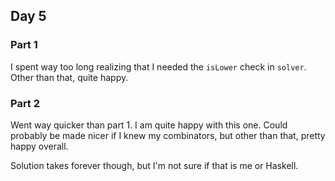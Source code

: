 ## Day 5

### Part 1

I spent way too long realizing that I needed the `isLower` check in `solver`.
Other than that, quite happy.

### Part 2

Went way quicker than part 1. I am quite happy with this one. Could probably be
made nicer if I knew my combinators, but other than that, pretty happy overall.

Solution takes forever though, but I'm not sure if that is me or Haskell.
